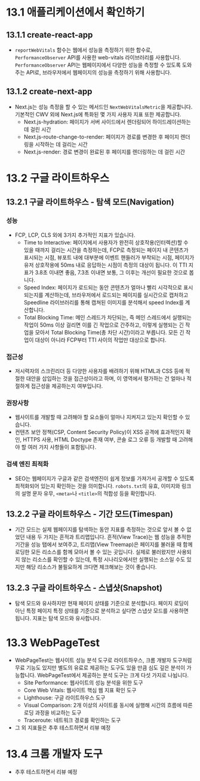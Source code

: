 # 13.1 애플리케이션에서 확인하기

## 13.1.1 create-react-app

- `reportWebVitals` 함수는 웹에서 성능을 측정하기 위한 함수로, `PerformanceObserver` API를 사용한 web-vitals 라이브러리를 사용합니다. `PerformanceObserver` API는 웹페이지에서 다양한 성능을 측정할 수 있도록 도와주는 API로, 브라우저에서 웹페이지의 성능을 측정하기 위해 사용합니다.

## 13.1.2 create-next-app

- Next.js는 성능 측정을 할 수 있는 메서드인 `NextWebVitalsMetric`을 제공합니다. 기본적인 CWV 외에 Next.js에 특화된 몇 가지 사용자 지표 또한 제공합니다.
  - Next.js-hydration: 페이지가 서버 사이드에서 렌더링되어 하이드레이션하는 데 걸린 시간
  - Next.js-route-change-to-render: 페이지가 경로를 변경한 후 페이지 렌더링을 시작하는 데 걸리는 시간
  - Next.js-render: 경로 변경이 완료된 후 페이지를 렌더링하는 데 걸린 시간

# 13.2 구글 라이트하우스

## 13.2.1 구글 라이트하우스 - 탐색 모드(Navigation)

### 성능

- FCP, LCP, CLS 외에 3가지 추가적인 지표가 있습니다.
  - Time to Interactive: 페이지에서 사용자가 완전히 상호작용(인터렉션)할 수 있을 때까지 걸리는 시간을 측정하는데, FCP로 측정되는 페이지 내 콘텐츠가 표시되는 시점, 뷰포트 내에 대부분에 이벤트 핸들러가 부착되는 시점, 페이지가 유저 상호작용에 50ms 내로 응답하는 시점이 측정의 대상이 됩니다. 이 TTI 지표가 3.8초 이내면 좋음, 7.3초 이내면 보통, 그 이후는 개선이 필요한 것으로 봅니다.
  - Speed Index: 페이지가 로드되는 동안 콘텐츠가 얼마나 빨리 시각적으로 표시되는지를 계산하는데, 브라우저에서 로드되는 페이지를 실시간으로 캡처하고 Speedline 라이브러리를 통해 캡쳐된 이미지를 분석해서 speed Index를 계산합니다.
  - Total Blocking Time: 메인 스레드가 차단되는, 즉 메인 스레드에서 실행되는 작업이 50ms 이상 걸리면 이를 긴 작업으로 간주하고, 이렇게 실행되는 긴 작업을 모아서 Total Blocking Time(총 차단 시간)이라고 부릅니다. 모든 긴 작업이 대상이 아니라 FCP부터 TTI 사이의 작업만 대상으로 합니다.

### 접근성

- 저시력자의 스크린리더 등 다양한 사용자를 배려하기 위해 HTML과 CSS 등에 적절한 대안을 삽입하는 것을 접근성이라고 하며, 이 영역에서 평가하는 건 얼마나 적절하게 접근성을 제공하는지 여부입니다.

### 권장사항

- 웹사이트를 개발할 때 고려해야 할 요소들이 얼마나 지켜지고 있는지 확인할 수 있습니다.
- 컨텐츠 보안 정책(CSP, Content Security Policy)이 XSS 공격에 효과적인지 확인, HTTPS 사용, HTML Doctype 존재 여부, 콘솔 로그 오류 등 개발할 때 고려해야 할 여러 가지 사항들이 포함됩니다.

### 검색 엔진 최적화

- SEO는 웹페이지가 구글과 같은 검색엔진이 쉽게 정보를 가져가서 공개할 수 있도록 최적화되어 있는지 확인하는 것을 의미합니다. `robots.txt`의 유효, 이미지와 링크의 설명 문자 유무, `<meta>`나 `<title>`의 적합성 등을 확인합니다.

## 13.2.2 구글 라이트하우스 - 기간 모드(Timespan)

- 기간 모드는 실제 웹페이지를 탐색하는 동안 지표를 측정하는 것으로 앞서 볼 수 없었던 내용 두 가지는 흔적과 트리맵입니다. 흔적(View Trace)는 웹 성능을 추적한 기간을 성능 탭에서 보여주고, 트리맵(View Treemap)은 페이지를 불러올 때 함께 로딩한 모든 리소스를 함께 모아서 볼 수 있는 곳입니다. 실제로 불러왔지만 사용되지 않는 리소스를 확인할 수 있는데, 특정 시나리오에서만 실행되는 소스일 수도 있지만 해당 리소스가 불필요하게 크다면 체크해보는 것이 좋습니다.

## 13.2.3 구글 라이트하우스 - 스냅샷(Snapshot)

- 탐색 모드와 유사하지만 현재 페이지 상태를 기준으로 분석합니다. 페이지 로딩이 아닌 특정 페이지 특정 상태를 기준으로 분석하고 싶다면 스냅샷 모드를 사용하면 됩니다. 지표는 탐색 모드와 유사합니다.

# 13.3 WebPageTest

- WebPageTest는 웹사이트 성능 분석 도구로 라이트하우스, 크롬 개발자 도구처럼 무료 기능도 있지만 별도의 유료로 제공하는 도구도 있을 만큼 심도 깊은 분석이 가능합니다. WebPageTest에서 제공하는 분석 도구는 크게 다섯 가지로 나뉩니다.
  - Site Performance: 웹사이트의 성능 분석을 위한 도구
  - Core Web Vitals: 웹사이트 핵심 웹 지표 확인 도구
  - Lighthouse: 구글 라이트하우스 도구
  - Visual Comparison: 2개 이상의 사이트를 동시에 실행해 시간의 흐름에 따른 로딩 과정을 비교하는 도구
  - Traceroute: 네트워크 경로를 확인하는 도구
- 그 외 지표들은 추후 테스트하면서 리뷰 예정

# 13.4 크롬 개발자 도구

- 추후 테스트하면서 리뷰 예정
